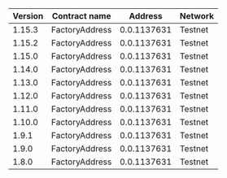 | Version | Contract name  | Address      | Network    | 
|---------|----------------|--------------|------------|
| 1.15.3  | FactoryAddress | 0.0.1137631  | Testnet    |
| 1.15.2  | FactoryAddress | 0.0.1137631  | Testnet    |
| 1.15.0  | FactoryAddress | 0.0.1137631  | Testnet    |
| 1.14.0  | FactoryAddress | 0.0.1137631  | Testnet    |
| 1.13.0  | FactoryAddress | 0.0.1137631  | Testnet    |
| 1.12.0  | FactoryAddress | 0.0.1137631  | Testnet    |
| 1.11.0  | FactoryAddress | 0.0.1137631  | Testnet    |
| 1.10.0  | FactoryAddress | 0.0.1137631  | Testnet    |
| 1.9.1   | FactoryAddress | 0.0.1137631  | Testnet    |
| 1.9.0   | FactoryAddress | 0.0.1137631  | Testnet    |
| 1.8.0   | FactoryAddress | 0.0.1137631  | Testnet    |